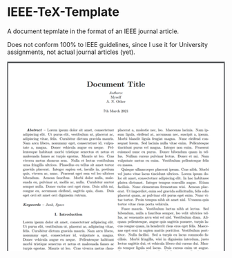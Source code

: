 # IEEE-TeX-Template

A document tepmlate in the format of an IEEE journal article.

Does not conform 100% to IEEE guidelines, since I use it for University assignments, not actual journal articles (yet).



![screenshot](screenshot.png)
